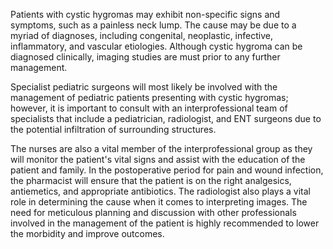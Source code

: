 Patients with cystic hygromas may exhibit non-specific signs and symptoms, such as a painless neck lump. The cause may be due to a myriad of diagnoses, including congenital, neoplastic, infective, inflammatory, and vascular etiologies. Although cystic hygroma can be diagnosed clinically, imaging studies are must prior to any further management.

Specialist pediatric surgeons will most likely be involved with the management of pediatric patients presenting with cystic hygromas; however, it is important to consult with an interprofessional team of specialists that include a pediatrician, radiologist, and ENT surgeons due to the potential infiltration of surrounding structures.

The nurses are also a vital member of the interprofessional group as they will monitor the patient's vital signs and assist with the education of the patient and family. In the postoperative period for pain and wound infection, the pharmacist will ensure that the patient is on the right analgesics, antiemetics, and appropriate antibiotics. The radiologist also plays a vital role in determining the cause when it comes to interpreting images. The need for meticulous planning and discussion with other professionals involved in the management of the patient is highly recommended to lower the morbidity and improve outcomes.